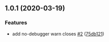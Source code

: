 ## 1.0.1 (2020-03-19)


### Features

* add no-debugger warn closes [#2](https://github.com/hefeng6500/webpack-learning/issues/2) ([75db121](https://github.com/hefeng6500/webpack-learning/commit/75db121069c543576080f4b737965699cdd46f85))



